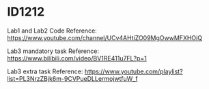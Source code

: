 # ID1212

Lab1 and Lab2 Code Reference: 
https://www.youtube.com/channel/UCv4AHtiZO09MgOwwMFXHOiQ

Lab3 mandatory task Reference:  
https://www.bilibili.com/video/BV1RE411u7FL?p=1

Lab3 extra task Reference: 
https://www.youtube.com/playlist?list=PL3NrzZBjk6m-9CVPueDLLermojwtfuW_f
